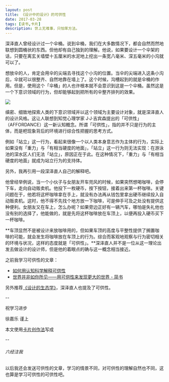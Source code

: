 ```yaml
---
layout: post
title: 《设计中的设计》的可供性
date: 2017-03-28
tags: [读书,卡片]
description: 世上无难事，只怕笨方法。
---
```




深泽直人曾经设计过一个伞桶。说到伞桶，我们在大多数情况下，都会自然而然地联想到圆桶状的东西。但他却有自己独到的理解。他说，如果要设计一个伞架的话，只要在离玄关墙壁十五厘米的水泥地上挖出一条宽八毫米、深五毫米的小沟就可以了。

想放伞的人，肯定会用伞的尖端去寻找这个小沟的位置。当伞的尖端进入这条小沟后，伞就可以很整齐、自然地靠在墙上了。这个时候，沟槽起到的就是伞桶的作用。但是，使用这个「伞桶」的人也许根本就不会意识到这是一个伞桶。虽然这是一个下意识领域的行为，但却能够起到把所有的伞整齐排列的效果。

![](http://openmindclub.qiniudn.com/omt/FukazawaUmbrella.jpg)

缜密、细致地探索人类的下意识领域并以这个领域为主要设计对象，就是深泽直人的设计风格。这让人联想到知觉心理学家 J·J·吉宾森提出的「可供性」（AFFORDANCE）这一新认知概念。所谓「可供性」，指的并不只是行为的主体，而是杷现象背后的环境进行综合性把握的思考方式。

例如「站立」这一行为，看起来很像一个以人类本身意志作为主体的行为，实际上如果没有「重力」与「有相当硬度的地面」，「站立」这一行为则无法实现：在游泳池的深水区人们无法「站立」，原因正在于此。在这种情况下，「重力」与「有相当硬度的地面」就成为站立行为的支持体。

另外，我再引用一段深泽直人自己的解释吧。

他曾经举例说，当一个小伙子与女朋友开车兜风的时候，如果突然想喝咖啡，会停下车，走向自动贩卖机。他投下一枚硬币，按下按钮，接着出来第一杯咖啡。关键问题在于，他若将这杯咖啡拿在手上，就没有办法再从钱包里拿出硬币继续投入自动贩卖机。这时，他不得不先找个地方放一下咖啡，可是伸手可及之处没有提供这种便利。女朋友又在车上，怎么办呢？如果旁边正好有一辆汽车，哪怕是失礼他也没有别的选择了，他能做的，就是先将这杯咖啡放在车顶上，以便再投入硬币买下一杯咖啡。

**车顶显然不是被设计来放咖啡用的，但如果车顶的高度与平整性提供了搁置咖啡的可能，就会发生将咖啡放在车顶上的行为。综合而客观地观察与行为密切相关的环境与状况，这样的态度就是「可供性」。**深泽直人并不是一位从这一理论出发去做设计的设计师，但是他的着眼点的确与这一概念相当接近。


之前我学习可供性的文章：

- [如何用认知科学解释可供性](http://www.mesule.com/2016/12/CognitiveScienceAffordance)
- [世界并非如你所见——用可供性来发现更大的世界 - 简书](http://www.jianshu.com/p/6f1404e0240d)

另外推荐[《设计的生态学》](https://book.douban.com/subject/26767675/)，深泽直人也提及了可供性。

--

祝学习进步

徐嘉乐 谨上

本文使用[卡片创作法](http://cnfeat.com/blog/2016/11/20/NabokovWriteStyle/)写成

--

###### 六经注我

以后我还会发送可供性的文章，学习的情景不同，对可供性的理解自然也不同，这也算是学习可供性的可供性吧。





